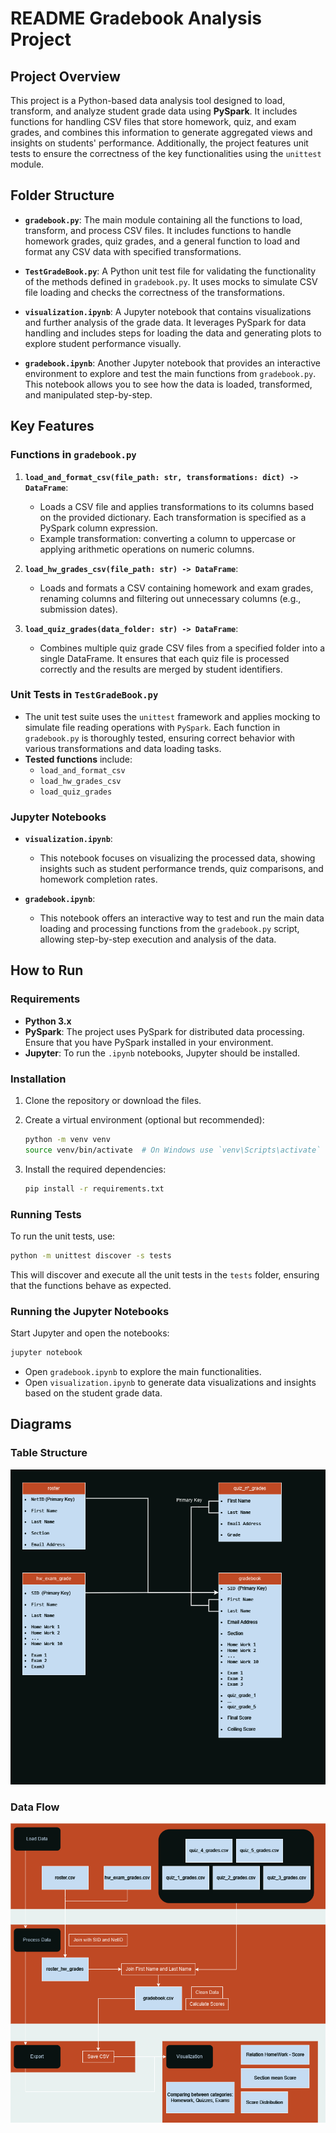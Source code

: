 # README Gradebook Analysis Project

## Project Overview

This project is a Python-based data analysis tool designed to load, transform, and analyze student grade data using **PySpark**. It includes functions for handling CSV files that store homework, quiz, and exam grades, and combines this information to generate aggregated views and insights on students' performance. Additionally, the project features unit tests to ensure the correctness of the key functionalities using the `unittest` module.

## Folder Structure

- **`gradebook.py`**: The main module containing all the functions to load, transform, and process CSV files. It includes functions to handle homework grades, quiz grades, and a general function to load and format any CSV data with specified transformations.
  
- **`TestGradeBook.py`**: A Python unit test file for validating the functionality of the methods defined in `gradebook.py`. It uses mocks to simulate CSV file loading and checks the correctness of the transformations.

- **`visualization.ipynb`**: A Jupyter notebook that contains visualizations and further analysis of the grade data. It leverages PySpark for data handling and includes steps for loading the data and generating plots to explore student performance visually.

- **`gradebook.ipynb`**: Another Jupyter notebook that provides an interactive environment to explore and test the main functions from `gradebook.py`. This notebook allows you to see how the data is loaded, transformed, and manipulated step-by-step.

## Key Features

### Functions in `gradebook.py`

1. **`load_and_format_csv(file_path: str, transformations: dict) -> DataFrame`**:
   - Loads a CSV file and applies transformations to its columns based on the provided dictionary. Each transformation is specified as a PySpark column expression.
   - Example transformation: converting a column to uppercase or applying arithmetic operations on numeric columns.

2. **`load_hw_grades_csv(file_path: str) -> DataFrame`**:
   - Loads and formats a CSV containing homework and exam grades, renaming columns and filtering out unnecessary columns (e.g., submission dates).

3. **`load_quiz_grades(data_folder: str) -> DataFrame`**:
   - Combines multiple quiz grade CSV files from a specified folder into a single DataFrame. It ensures that each quiz file is processed correctly and the results are merged by student identifiers.

### Unit Tests in `TestGradeBook.py`

- The unit test suite uses the `unittest` framework and applies mocking to simulate file reading operations with `PySpark`. Each function in `gradebook.py` is thoroughly tested, ensuring correct behavior with various transformations and data loading tasks.
- **Tested functions** include:
  - `load_and_format_csv`
  - `load_hw_grades_csv`
  - `load_quiz_grades`

### Jupyter Notebooks

- **`visualization.ipynb`**: 
  - This notebook focuses on visualizing the processed data, showing insights such as student performance trends, quiz comparisons, and homework completion rates.
  
- **`gradebook.ipynb`**: 
  - This notebook offers an interactive way to test and run the main data loading and processing functions from the `gradebook.py` script, allowing step-by-step execution and analysis of the data.

## How to Run

### Requirements

- **Python 3.x**
- **PySpark**: The project uses PySpark for distributed data processing. Ensure that you have PySpark installed in your environment.
- **Jupyter**: To run the `.ipynb` notebooks, Jupyter should be installed.

### Installation

1. Clone the repository or download the files.
   
2. Create a virtual environment (optional but recommended):

   ```bash
   python -m venv venv
   source venv/bin/activate  # On Windows use `venv\Scripts\activate`
   ```

3. Install the required dependencies:

   ```bash
   pip install -r requirements.txt
   ```

### Running Tests

To run the unit tests, use:

```bash
python -m unittest discover -s tests
```

This will discover and execute all the unit tests in the `tests` folder, ensuring that the functions behave as expected.

### Running the Jupyter Notebooks

Start Jupyter and open the notebooks:

```bash
jupyter notebook
```

- Open `gradebook.ipynb` to explore the main functionalities.
- Open `visualization.ipynb` to generate data visualizations and insights based on the student grade data.

## Diagrams

### Table Structure
**![Table Structure](<./images/Project1-Tables.drawio.png>)**


### Data Flow
**![Data Flow](./images/Project1-Diagrama%20de%20Flujos.drawio.png)**